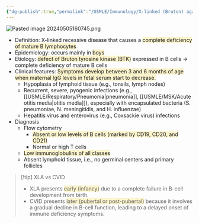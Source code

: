 ```yaml
---
{"dg-publish":true,"permalink":"/USMLE/Immunology/X-linked (Bruton) agammaglobulinemia/"}
---
```


![Pasted image 20240505160745.png](/img/user/appendix/Pasted%20image%2020240505160745.png)
- Definition: X-linked recessive disease that causes a <span style="background:rgba(240, 200, 0, 0.2)">complete deficiency of mature B lymphocytes</span>
- Epidemiology: occurs mainly in <span style="background:rgba(240, 200, 0, 0.2)">boys</span>
- Etiology: <span style="background:rgba(240, 200, 0, 0.2)">defect of Bruton tyrosine kinase (BTK)</span> expressed in B cells → complete deficiency of mature B cells
- Clinical features: <span style="background:rgba(240, 200, 0, 0.2)">Symptoms develop between 3 and 6 months of age when maternal IgG levels in fetal serum start to decrease.</span>
	- Hypoplasia of lymphoid tissue (e.g., tonsils, lymph nodes)
	- Recurrent, severe, pyogenic infections (e.g., [[USMLE/Respiratory/Pneumonia\|pneumonia]], [[USMLE/MSK/Acute otitis media\|otitis media]]), especially with encapsulated bacteria (S. pneumoniae, N. meningitidis, and H. influenzae)
	- Hepatitis virus and enterovirus (e.g., Coxsackie virus) infections
- Diagnosis
	- Flow cytometry
		- <span style="background:rgba(240, 200, 0, 0.2)">Absent or low levels of B cells (marked by CD19, CD20, and CD21) </span>
		- Normal or high T cells
	- <span style="background:rgba(240, 200, 0, 0.2)">Low immunoglobulins of all classes</span>
	- Absent lymphoid tissue, i.e., no germinal centers and primary follicles

>[!tip] XLA vs CVID
>- XLA presents <span style="background:rgba(240, 200, 0, 0.2)">early (infancy)</span> due to a complete failure in B-cell development from birth.
>- CVID presents <span style="background:rgba(240, 200, 0, 0.2)">later (pubertal or post-pubertal)</span> because it involves a gradual decline in B-cell function, leading to a delayed onset of immune deficiency symptoms.
